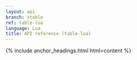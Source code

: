 ```yaml
---
layout: api
branch: stable
ref: table-lua
language: Lua
title: API reference (table-lua)
---
```

{% include anchor_headings.html html=content %}